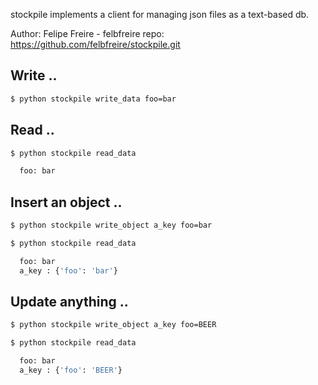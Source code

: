 stockpile implements a client for managing json files as a text-based db.

Author: Felipe Freire - felbfreire
repo: https://github.com/felbfreire/stockpile.git

<h2>Write ..</h2>

```bash
$ python stockpile write_data foo=bar
```

<h2>Read ..</h2>

```bash
$ python stockpile read_data
```

```bash
  foo: bar
```

<h2>Insert an object ..</h2>

```bash
$ python stockpile write_object a_key foo=bar

$ python stockpile read_data

  foo: bar
  a_key : {'foo': 'bar'}
```

<h2>Update anything ..</h2>

```bash
$ python stockpile write_object a_key foo=BEER

$ python stockpile read_data

  foo: bar
  a_key : {'foo': 'BEER'}
```
